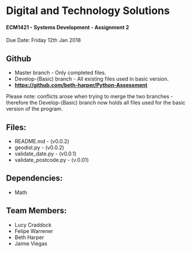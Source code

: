 # Digital and Technology Solutions
#### ECM1421 - Systems Development - Assignment 2


Due Date: Friday 12th Jan 2018

**Github**
-
- Master branch - Only completed files.
- Develop-(Basic) branch - All existing files used in basic version.
- **https://github.com/beth-harper/Python-Assessment**

Please note: conflicts arose when trying to merge the two branches - therefore the Develop-(Basic) branch now holds all files used for the basic version of the program.

**Files:**
-
- README.md - (v0.0.2)
- geodist.py - (v0.0.2)
- validate_date.py - (v0.0.1)
- validate_postcode.py - (v.0.01)

**Dependencies:**
-
- Math

**Team Members:** 
-
- Lucy Craddock
- Felipe Warrener
- Beth Harper
- Jaime Viegas
